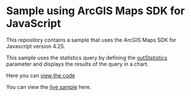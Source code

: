 # Sample using ArcGIS Maps SDK for JavaScript
This repository contains a sample that uses the ArcGIS Maps SDK for Javascript version 4.25.

This sample uses the statistics query by defining the [outStatistics](https://developers.arcgis.com/javascript/latest/api-reference/esri-rest-support-Query.html#outStatistics) parameter and displays the results of the query in a chart. 

Here you can [view the code](https://github.com/Anujin-Byambajav/arcgis-js-api-apps/tree/main/mongolia-population)

You can view the [live sample](https://anujin-byambajav.github.io/arcgis-js-api-apps/mongolia-population/index.html) here.
